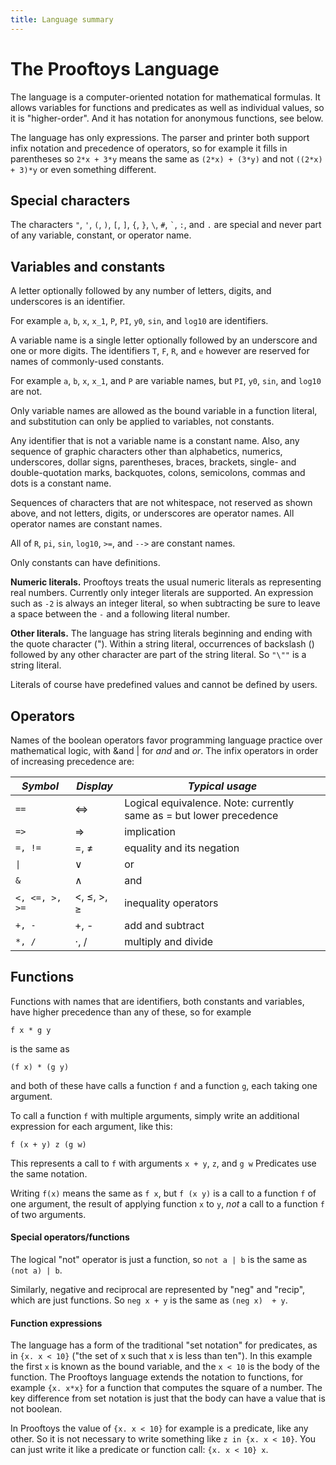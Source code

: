 ```yaml
---
title: Language summary
---
```


# The Prooftoys Language

The language is a computer-oriented notation for mathematical
formulas. It allows variables for functions and predicates as well as
individual values, so it is "higher-order". And it has notation for
anonymous functions, see below.

The language has only expressions.  The parser and printer both
support infix notation and precedence of operators, so for example it
fills in parentheses so `2*x + 3*y` means the same as `(2*x) +
(3*y)` and not `((2*x) + 3)*y` or even something different.

## Special characters

The characters `"`, `'`, `(`, `)`, `[`, `]`, `{`, `}`,
`\`, `#`, `` ` ``, `:`, and `.` are special 
and never part of any variable, constant, or operator name.

## Variables and constants

A letter optionally followed by any number of letters, digits, and underscores
is an identifier.

For example `a`, `b`, `x`, `x_1`, `P`, `PI`, `y0`,  `sin`, and `log10` are identifiers.

A variable name is a single letter optionally followed by an underscore and one or more digits. 
The identifiers `T`, `F`, `R`, and `e` however are reserved for names of commonly-used constants.

For example `a`, `b`, `x`, `x_1`, and `P` are variable names, but `PI`, `y0`,
`sin`, and `log10` are not.

Only variable names are allowed as the bound variable in a function literal, and substitution can only be applied to variables, not constants.

Any identifier that is not a variable name is a constant name. Also, any sequence of graphic characters other than alphabetics, numerics, underscores, dollar signs, parentheses, braces, brackets,
single- and double-quotation marks, backquotes, colons, semicolons, commas and dots is a constant name.

Sequences of characters that are not whitespace, not reserved as shown above, and not letters,
digits, or underscores are operator names.  All operator names are constant names.

All of `R`,  `pi`, `sin`, `log10`, `>=`, and `-->` are constant names.

Only constants can have definitions.

**Numeric literals.** Prooftoys treats the usual numeric literals as representing real numbers.  Currently
only integer literals are supported.  An expression such as `-2` is always an integer literal, so when subtracting be sure to leave a space between the `-` and a following literal number.

**Other literals.** The language has string literals beginning and ending with the quote character
("). Within a string literal, occurrences of backslash (\) followed by any other character are part
of the string literal.  So `"\""` is a string literal.

Literals of course have predefined values and cannot be defined by users.

## Operators

Names of the boolean operators favor programming language practice over mathematical logic, with &and | for _and_ and _or_.  The infix operators in order of increasing precedence are:

| *Symbol* | *Display* | *Typical usage* 
|----------|-----------|----------------
| `==` | ⇔ | Logical equivalence.  Note: currently same as = but lower precedence
| `=>` | ⇒ | implication
| `=, !=` | =, ≠ | equality and its negation
| <code>\|</code> | ∨ | or
| `&` | ∧ | and
| `<, <=, >, >=` | <, ≤, >, ≥ | inequality operators
| `+, -` | +, - | add and subtract
| `*, /` | ⋅, / | multiply and divide

## Functions

Functions with names that are identifiers, both constants and variables, have higher
precedence than any of these, so for example
```
f x * g y
```
is the same as 
```
(f x) * (g y)
```
and both of these have calls a function `f` and a function `g`, each taking one argument.

To call a function `f` with multiple arguments, simply write an additional expression for each
argument, like this:

    f (x + y) z (g w)

This represents a call to `f` with arguments `x + y`, `z`, and `g w`
Predicates use the same notation.

Writing `f(x)` means the same as `f x`, but `f (x y)` is a call to a function `f` of one
argument, the result of applying function `x` to `y`, *not* a call to a function `f`
of two arguments.

#### Special operators/functions

The logical "not" operator is just a function, so `not a | b` is the
same as `(not a) | b`.

Similarly, negative and reciprocal are represented by "neg" and "recip", which
are just functions.  So `neg x + y` is the same as `(neg x)  + y`.

#### Function expressions

The language has a form of the traditional "set notation" for
predicates, as in `{x. x < 10}` ("the set of x such that x is less
than ten").  In this example the first `x` is known as the bound
variable, and the `x < 10` is the body of the function.  The Prooftoys
language extends the notation to functions, for example `{x. x*x}`
for a function that computes the square of a number.  The key
difference from set notation is just that the body can have a value
that is not boolean.

In Prooftoys the value of `{x. x < 10}` for example is a predicate,
like any other.  So it is not necessary to write something like
`z in {x. x < 10}`.  You can just write it like a predicate or function
call: `{x. x < 10} x`.
